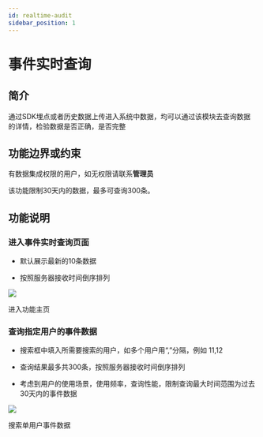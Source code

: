 ```yaml
---
id: realtime-audit
sidebar_position: 1
---
```


# 事件实时查询

## 简介[](#jian-jie)

通过SDK埋点或者历史数据上传进入系统中数据，均可以通过该模块去查询数据的详情，检验数据是否正确，是否完整


## 功能边界或约束[](#gong-neng-bian-jie-huo-yue-shu)

有数据集成权限的用户，如无权限请联系**管理员**

该功能限制30天内的数据，最多可查询300条。


## 功能说明[](#gong-neng-shuo-ming)

### 进入事件实时查询页面[](#jin-ru-shi-jian-shi-shi-cha-xun-ye-mian)

* 默认展示最新的10条数据
    
* 按照服务器接收时间倒序排列
    
![](https://gblobscdn.gitbook.com/assets%2F-M2qbZInaXgdm8kkNosp%2F-MhX5FSRxN2LZi8DcOJV%2F-MhXA8ehYRVYHH47S9Q4%2F1629439686(1).png?alt=media&token=e8c25721-7227-4a0e-b5a3-59c4851c84d2)

进入功能主页


### 查询指定用户的事件数据[](#cha-xun-zhi-ding-yong-hu-de-shi-jian-shu-ju)

* 搜索框中填入所需要搜索的用户，如多个用户用“,”分隔，例如 11,12
    
* 查询结果最多共300条，按照服务器接收时间倒序排列
    
* 考虑到用户的使用场景，使用频率，查询性能，限制查询最大时间范围为过去30天内的事件数据

![](https://gblobscdn.gitbook.com/assets%2F-M2qbZInaXgdm8kkNosp%2F-MhXAgZa1AJ0HVQQFrj1%2F-MhXBLoxrzk4kCYlG57b%2Fimage.png?alt=media&token=3032f0a1-9cbf-42bb-b7f8-3b817c3e8cfe)

搜索单用户事件数据
